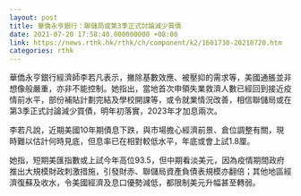 ```yaml
---
layout: post
title: 華僑永亨銀行：聯儲局或第3季正式討論減少買債
date: 2021-07-20 17:58:40.000000000 +08:00
link: https://news.rthk.hk/rthk/ch/component/k2/1601730-20210720.htm
categories: rthk
---
```


華僑永亨銀行經濟師李若凡表示，撇除基數效應、被壓抑的需求等，美國通脹並非想像般嚴重，亦非不能控制。她指出，當地首次申領失業救濟人數已經回到接近疫情前水平，部份補貼計劃完結及學校開課等，或令就業情況改善，相信聯儲局或在第3季正式討論減少買債，明年初落實，2023年才加息兩次。

李若凡說，近期美國10年期債息下跌，與市場擔心經濟前景、倉位調整有關，現時難以估計何時見底，但息率已在相對較低水平，年底或會上試1.8厘。

她指，短期美匯指數或上試今年高位93.5，但中期看淡美元，因為疫情期間政府推出大規模財政刺激措施，引發財赤、聯儲局資產負債表規模亦翻倍；其他地區經濟復蘇及收水，令美國經濟及息口優勢減低，都限制美元升幅甚至轉弱。
